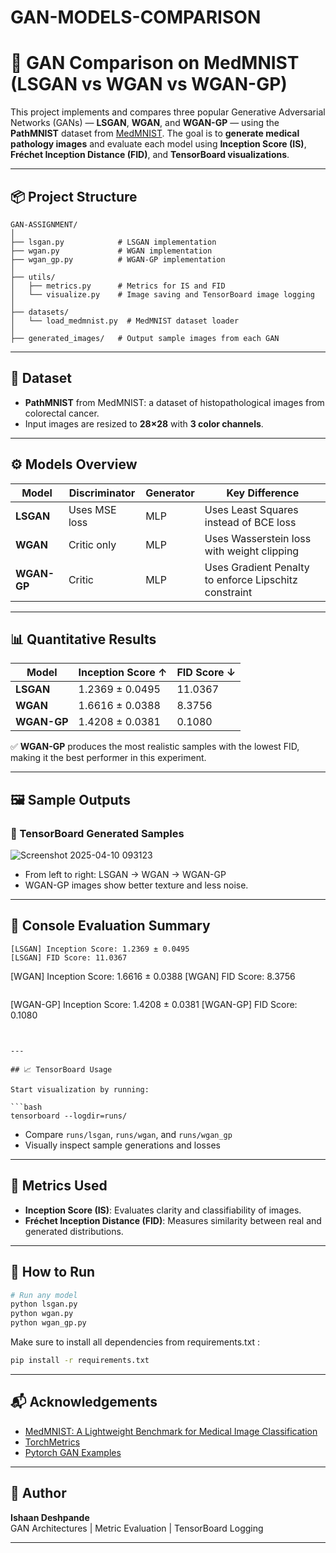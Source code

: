 # GAN-MODELS-COMPARISON

# 🧠 GAN Comparison on MedMNIST (LSGAN vs WGAN vs WGAN-GP)

This project implements and compares three popular Generative Adversarial Networks (GANs) — **LSGAN**, **WGAN**, and **WGAN-GP** — using the **PathMNIST** dataset from [MedMNIST](https://medmnist.com/). The goal is to **generate medical pathology images** and evaluate each model using **Inception Score (IS)**, **Fréchet Inception Distance (FID)**, and **TensorBoard visualizations**.

---

## 📦 Project Structure

```
GAN-ASSIGNMENT/
│
├── lsgan.py            # LSGAN implementation
├── wgan.py             # WGAN implementation
├── wgan_gp.py          # WGAN-GP implementation
│
├── utils/
│   ├── metrics.py      # Metrics for IS and FID
│   └── visualize.py    # Image saving and TensorBoard image logging
│
├── datasets/
│   └── load_medmnist.py  # MedMNIST dataset loader
│
├── generated_images/   # Output sample images from each GAN

```

---

## 🧪 Dataset

- **PathMNIST** from MedMNIST: a dataset of histopathological images from colorectal cancer.
- Input images are resized to **28×28** with **3 color channels**.

---

## ⚙️ Models Overview

| Model     | Discriminator | Generator | Key Difference     |
|-----------|---------------|-----------|---------------------|
| **LSGAN** | Uses MSE loss | MLP       | Uses Least Squares instead of BCE loss |
| **WGAN**  | Critic only   | MLP       | Uses Wasserstein loss with weight clipping |
| **WGAN-GP** | Critic       | MLP       | Uses Gradient Penalty to enforce Lipschitz constraint |

---

## 📊 Quantitative Results

| Model     | Inception Score ↑ | FID Score ↓ |
|-----------|-------------------|-------------|
| **LSGAN** | 1.2369 ± 0.0495   | 11.0367     |
| **WGAN**  | 1.6616 ± 0.0388   | 8.3756      |
| **WGAN-GP** | 1.4208 ± 0.0381 | 0.1080|

✅ **WGAN-GP** produces the most realistic samples with the lowest FID, making it the best performer in this experiment.

---

## 🖼️ Sample Outputs

### 📍 TensorBoard Generated Samples
![Screenshot 2025-04-10 093123](https://github.com/user-attachments/assets/47cebb43-3a0d-4e46-abeb-68edf4ac6cb2)


- From left to right: LSGAN → WGAN → WGAN-GP
- WGAN-GP images show better texture and less noise.

---

## 🧪 Console Evaluation Summary

```
[LSGAN] Inception Score: 1.2369 ± 0.0495
[LSGAN] FID Score: 11.0367

```
[WGAN] Inception Score: 1.6616 ± 0.0388
[WGAN] FID Score: 8.3756
```

```
[WGAN-GP] Inception Score: 1.4208 ± 0.0381
[WGAN-GP] FID Score: 0.1080

```


---

## 📈 TensorBoard Usage

Start visualization by running:

```bash
tensorboard --logdir=runs/
```

- Compare `runs/lsgan`, `runs/wgan`, and `runs/wgan_gp`
- Visually inspect sample generations and losses

---

## 🧪 Metrics Used

- **Inception Score (IS)**: Evaluates clarity and classifiability of images.
- **Fréchet Inception Distance (FID)**: Measures similarity between real and generated distributions.

---

## 🚀 How to Run

```bash
# Run any model
python lsgan.py
python wgan.py
python wgan_gp.py
```

Make sure to install all dependencies from requirements.txt :

```bash
pip install -r requirements.txt
```

---

## 📬 Acknowledgements

- [MedMNIST: A Lightweight Benchmark for Medical Image Classification](https://medmnist.com/)
- [TorchMetrics](https://torchmetrics.readthedocs.io/)
- [Pytorch GAN Examples](https://github.com/eriklindernoren/PyTorch-GAN)

---

## 🧠 Author

**Ishaan Deshpande**  
GAN Architectures | Metric Evaluation | TensorBoard Logging

---

